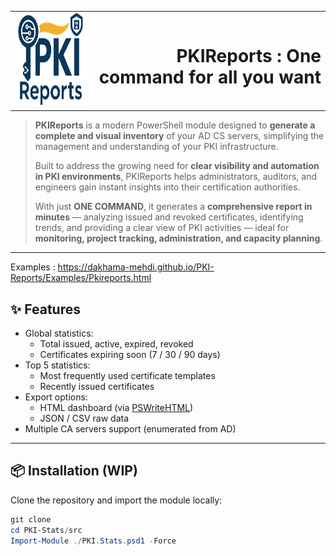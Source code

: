 <table style="width:100%;">
<tr>
<td style="vertical-align: middle;">
<img src="https://raw.githubusercontent.com/dakhama-mehdi/PKI-Reports/main/Logo/Logo_PKI.png" alt="PKIReports" width="250" height="150">
</td>
<td align="right" style="vertical-align: middle;">
<h1>PKIReports : One command for all you want</h1>
</td>
</tr>
</table>

> **PKIReports** is a modern PowerShell module designed to **generate a complete and visual inventory** of your AD CS servers, simplifying the management and understanding of your PKI infrastructure.  
>  
> Built to address the growing need for **clear visibility and automation in PKI environments**, PKIReports helps administrators, auditors, and engineers gain instant insights into their certification authorities.  
>  
> With just **ONE COMMAND**, it generates a **comprehensive report in minutes** — analyzing issued and revoked certificates, identifying trends, and providing a clear view of PKI activities — ideal for **monitoring, project tracking, administration, and capacity planning**.


---
Examples : https://dakhama-mehdi.github.io/PKI-Reports/Examples/Pkireports.html
## ✨ Features

- Global statistics:
  - Total issued, active, expired, revoked
  - Certificates expiring soon (7 / 30 / 90 days)
- Top 5 statistics:
  - Most frequently used certificate templates
  - Recently issued certificates
- Export options:
  - HTML dashboard (via [PSWriteHTML](https://github.com/EvotecIT/PSWriteHTML))
  - JSON / CSV raw data
- Multiple CA servers support (enumerated from AD)

---

## 📦 Installation (WIP)

Clone the repository and import the module locally:

```powershell
git clone 
cd PKI-Stats/src
Import-Module ./PKI.Stats.psd1 -Force
